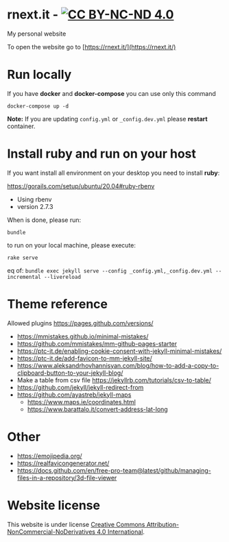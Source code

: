# rnext.it - [![CC BY-NC-ND 4.0][cc-by-nc-nd-image]][cc-by-nc-nd]

My personal website

To open the website go to [https://rnext.it/](https://rnext.it/)

# Run locally

If you have **docker** and **docker-compose** you can use only this command

```
docker-compose up -d
```

**Note:** If you are updating `config.yml` or `_config.dev.yml` please **restart** container.

# Install ruby and run on your host

If you want install all environment on your desktop you need to install **ruby**:

https://gorails.com/setup/ubuntu/20.04#ruby-rbenv
* Using rbenv
* version 2.7.3

When is done, please run:

```
bundle
```

to run on your local machine, please execute:

```
rake serve
```

eq of: `bundle exec jekyll serve --config _config.yml,_config.dev.yml --incremental --livereload`

# Theme reference

Allowed plugins https://pages.github.com/versions/

* https://mmistakes.github.io/minimal-mistakes/
* https://github.com/mmistakes/mm-github-pages-starter
* https://ptc-it.de/enabling-cookie-consent-with-jekyll-minimal-mistakes/
* https://ptc-it.de/add-favicon-to-mm-jekyll-site/
* https://www.aleksandrhovhannisyan.com/blog/how-to-add-a-copy-to-clipboard-button-to-your-jekyll-blog/
* Make a table from csv file https://jekyllrb.com/tutorials/csv-to-table/
* https://github.com/jekyll/jekyll-redirect-from
* https://github.com/ayastreb/jekyll-maps
  * https://www.maps.ie/coordinates.html
  * https://www.barattalo.it/convert-address-lat-long

# Other
* https://emojipedia.org/
* https://realfavicongenerator.net/
* https://docs.github.com/en/free-pro-team@latest/github/managing-files-in-a-repository/3d-file-viewer

# Website license

This website is under license [Creative Commons Attribution-NonCommercial-NoDerivatives 4.0 International][cc-by-nc-nd].

[cc-by-nc-nd]: https://creativecommons.org/licenses/by-nc-nd/4.0/
[cc-by-nc-nd-image]: https://i.creativecommons.org/l/by-nc-nd/4.0/80x15.png
